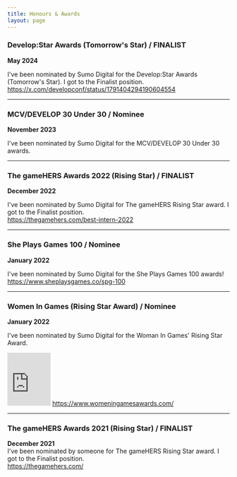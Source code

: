 ```yaml
---
title: Honours & Awards
layout: page
---
```


### Develop:Star Awards (Tomorrow's Star) / FINALIST  
**May 2024** 

I've been nominated by Sumo Digital for the Develop:Star Awards (Tomorrow's Star). I got to the Finalist position.
<a href="https://x.com/developconf/status/1791404294190604554" target="_blank">https://x.com/developconf/status/1791404294190604554</a>


---

### MCV/DEVELOP 30 Under 30 / Nominee
**November 2023**  

I've been nominated by Sumo Digital for the MCV/DEVELOP 30 Under 30 awards.

---

### The gameHERS Awards 2022 (Rising Star) / FINALIST
**December 2022**  

I've been nominated by Sumo Digital for The gameHERS Rising Star award. I got to the Finalist position.  
<a href="https://thegamehers.com/best-intern-2022" target="_blank">https://thegamehers.com/best-intern-2022</a>

---

### She Plays Games 100 / Nominee
**January 2022**  

I've been nominated by Sumo Digital for the She Plays Games 100 awards!  
<a href="https://www.sheplaysgames.co/spg-100" target="_blank">https://www.sheplaysgames.co/spg-100</a>

---

### Women In Games (Rising Star Award) / Nominee
**January 2022**  

I've been nominated by Sumo Digital for the Woman In Games' Rising Star Award.  
<iframe src="https://onedrive.live.com/embed?resid=9594E849DC7FC39E%2160464&authkey=!AMtxLP60GeVclsQ" width="98" height="120" frameborder="0" scrolling="no"></iframe>
<a href="https://www.womeningamesawards.com/" target="_blank">https://www.womeningamesawards.com/</a>

---

### The gameHERS Awards 2021 (Rising Star) / FINALIST
**December 2021**  
I've been nominated by someone for The gameHERS Rising Star award. I got to the Finalist position.  
<a href="https://thegamehers.com/" target="_blank">https://thegamehers.com/</a>
